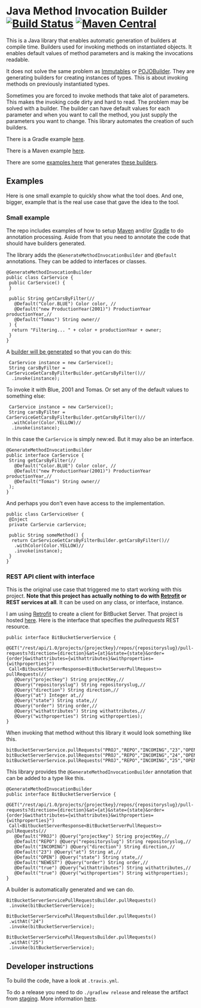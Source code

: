 # Java Method Invocation Builder [![Build Status](https://travis-ci.org/tomasbjerre/java-method-invocation-builder.svg?branch=master)](https://travis-ci.org/tomasbjerre/java-method-invocation-builder) [![Maven Central](https://maven-badges.herokuapp.com/maven-central/se.bjurr.jmib/java-method-invocation-builder/badge.svg)](https://maven-badges.herokuapp.com/maven-central/se.bjurr.jmib/java-method-invocation-builder)

This is a Java library that enables automatic generation of builders at compile time. Builders used for invoking methods on instantiated objects. It enables default values of method parameters and is making the invocations readable.

It does not solve the same problem as [Immutables](https://immutables.github.io/) or [POJOBuilder](https://github.com/mkarneim/pojobuilder). They are generating builders for creating instances of types. This is about invoking methods on previously instantiated types.

Sometimes you are forced to invoke methods that take alot of parameters. This makes the invoking code dirty and hard to read. The problem may be solved with a builder. The builder can have default values for each parameter and when you want to call the method, you just supply the parameters you want to change. This library automates the creation of such builders.

There is a Gradle example [here](https://github.com/tomasbjerre/java-method-invocation-builder/tree/master/example-gradle).

There is a Maven example [here](https://github.com/tomasbjerre/java-method-invocation-builder/tree/master/example-maven).

There are some [examples here](https://github.com/tomasbjerre/java-method-invocation-builder/tree/master/src/test/java/se/bjurr/jmib/testcases) that generates [these builders](https://github.com/tomasbjerre/java-method-invocation-builder/tree/master/src/test/expected/se/bjurr/jmib/testcases).

## Examples
Here is one small example to quickly show what the tool does. And one, bigger, example that is the real use case that gave the idea to the tool.

### Small example

The repo includes examples of how to setup [Maven](https://github.com/tomasbjerre/java-method-invocation-builder/tree/master/example-maven) and/or [Gradle](https://github.com/tomasbjerre/java-method-invocation-builder/tree/master/example-gradle) to do annotation processing. Aside from that you need to annotate the code that should have builders generated.

The library adds the `@GenerateMethodInvocationBuilder` and `@Default` annotations. They can be added to interfaces or classes.
```
@GenerateMethodInvocationBuilder
public class CarService {
 public CarService() {
 }

 public String getCarsByFilter(//
   @Default("Color.BLUE") Color color, //
   @Default("new ProductionYear(2001)") ProductionYear productionYear,//
   @Default("Tomas") String owner//
 ) {
  return "Filtering... " + color + productionYear + owner;
 }
}
```

A [builder will be generated](https://github.com/tomasbjerre/java-method-invocation-builder/blob/master/src/test/expected/se/bjurr/jmib/testcases/CarServiceGetCarsByFilterBuilder.java) so that you can do this:
```
 CarService instance = new CarService();
 String carsByFilter = CarServiceGetCarsByFilterBuilder.getCarsByFilter()//
  .invoke(instance);
```
To invoke it with Blue, 2001 and Tomas. Or set any of the default values to something else:
```
 CarService instance = new CarService();
 String carsByFilter = CarServiceGetCarsByFilterBuilder.getCarsByFilter()//
  .withColor(Color.YELLOW)//
  .invoke(instance);
```

In this case the `CarService` is simply new:ed. But it may also be an interface.
```
@GenerateMethodInvocationBuilder
public interface CarService {
 String getCarsByFilter(//
   @Default("Color.BLUE") Color color, //
   @Default("new ProductionYear(2001)") ProductionYear productionYear,//
   @Default("Tomas") String owner//
 );
}
```

And perhaps you don't even have access to the implementation.
```
public class CarServiceUser {
 @Inject
 private CarServie carService;

 public String someMethod() {
  return CarServiceGetCarsByFilterBuilder.getCarsByFilter()//
   .withColor(Color.YELLOW)//
   .invoke(instance);
 }
}
```

### REST API client with interface

This is the original use case that triggered me to start working with this project. **Note that this project has actually nothing to do with [Retrofit](http://square.github.io/retrofit/) or REST services at all**. It can be used on any class, or interface, instance.

I am using [Retrofit](http://square.github.io/retrofit/) to create a client for BitBucket Server. That project is hosted [here](https://github.com/tomasbjerre/bitbucket-server-java-client). Here is the interface that specifies the *pullrequests* REST resource.

```
public interface BitBucketServerService {
 @GET("/rest/api/1.0/projects/{projectkey}/repos/{repositoryslug}/pull-requests?direction={direction}&at={at}&state={state}&order={order}&withattributes={withattributes}&withproperties={withproperties}")
 Call<BitbucketServerResponse<BitBucketServerPullRequest>> pullRequests(//
   @Query("projectkey") String projectKey,//
   @Query("repositoryslug") String repositoryslug,//
   @Query("direction") String direction,//
   @Query("at") Integer at,//
   @Query("state") String state,//
   @Query("order") String order,//
   @Query("withattributes") String withattributes,//
   @Query("withproperties") String withproperties);
}
```

When invoking that method without this library it would look something like this.
```
bitBucketServerService.pullRequests("PROJ","REPO","INCOMING","23","OPEN","NEWEST","true","true");
bitBucketServerService.pullRequests("PROJ","REPO","INCOMING","24","OPEN","NEWEST","true","true");
bitBucketServerService.pullRequests("PROJ","REPO","INCOMING","25","OPEN","NEWEST","true","true");
```

This library provides the `@GenerateMethodInvocationBuilder` annotation that can be added to a type like this.
```
@GenerateMethodInvocationBuilder
public interface BitBucketServerService {
 @GET("/rest/api/1.0/projects/{projectkey}/repos/{repositoryslug}/pull-requests?direction={direction}&at={at}&state={state}&order={order}&withattributes={withattributes}&withproperties={withproperties}")
 Call<BitbucketServerResponse<BitBucketServerPullRequest>> pullRequests(//
   @Default("PROJ") @Query("projectkey") String projectKey,//
   @Default("REPO") @Query("repositoryslug") String repositoryslug,//
   @Default("INCOMING") @Query("direction") String direction,//
   @Default("23") @Query("at") String at,//
   @Default("OPEN") @Query("state") String state,//
   @Default("NEWEST") @Query("order") String order,//
   @Default("true") @Query("withattributes") String withattributes,//
   @Default("true") @Query("withproperties") String withproperties);
}
```

A builder is automatically generated and we can do.
```
BitBucketServerServicePullRequestsBuilder.pullRequests()
 .invoke(bitBucketServerService);

BitBucketServerServicePullRequestsBuilder.pullRequests()
 .withAt("24")
 .invoke(bitBucketServerService);

BitBucketServerServicePullRequestsBuilder.pullRequests()
 .withAt("25")
 .invoke(bitBucketServerService);
```

## Developer instructions

To build the code, have a look at `.travis.yml`.

To do a release you need to do `./gradlew release` and release the artifact from [staging](https://oss.sonatype.org/#stagingRepositories). More information [here](http://central.sonatype.org/pages/releasing-the-deployment.html).
